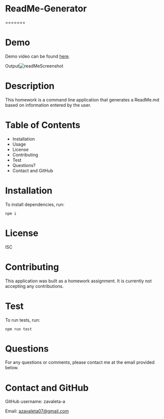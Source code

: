 # ReadMe-Generator

=======
# Demo 
Demo video can be found [here](https://watch.screencastify.com/v/CZQvCAm3SrlSm3eupVkR).

Output![readMeScreenshot](https://user-images.githubusercontent.com/84590140/136121619-77f263d4-34f0-4c5a-b1c4-7a07701cb2c2.jpg)

# Description
This homework is a command line application that generates a ReadMe.md based on information entered by the user.
# Table of Contents
- Installation
- Usage
- License
- Contributing
- Test
- Questions?
- Contact and GitHub
# Installation
To install dependencies, run:
```
npm i
```
# License
ISC
# Contributing
This application was built as a homework assignment.  It is currently not accepting any contributions.
# Test
To run tests, run:
```
npm run test
```
# Questions
For any questions or comments, please contact me at the email provided below.
# Contact and GitHub
GitHub username: zavaleta-a

Email: azavaleta07@gmail.com


